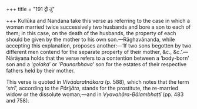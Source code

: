 +++
title = "191 द्वौ तु"

+++
Kullūka and Nandana take this verse as referring to the case in which a
woman married twice successively two husbands and bore a son to each of
them; in this case, on the death of the husbands, the property of each
should be given by the mother to his own son.—Rāghavānanda, while
accepting this explanation, proposes another:—‘If two sons begotten by
two different men contend for the separate property of their mother,
&c., &c.’.—Nārāyaṇa holds that the verse refers to a contention between
a ‘body-born’ son and a ‘*golaka*’ or ‘*Paunarbhava*’ son for the
estates of their respective fathers held by their mother.

This verse is quoted in *Vivādaratnākara* (p. 588), which notes that the
term ‘*strī*’, according to the *Pārijāta*, stands for the prostitute,
the re-married widow or the dissolute woman;—and in
*Vyavahāra-Bālambhaṭṭī* (pp. 483 and 758).


